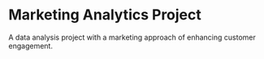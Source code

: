 # Marketing Analytics Project
 A data analysis project with a marketing approach of enhancing customer engagement.
